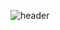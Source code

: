 ![header](https://capsule-render.vercel.app/api?type=waving&color=0:EEFF00,100:a82da8&height=85&text=Welcome%20to-nl-Kenny`s%20Github%20!&fontAlign=60&fontAlign=60)

<!--
**Kenny-Bin/Kenny-Bin** is a ✨ _special_ ✨ repository because its `README.md` (this file) appears on your GitHub profile.

Here are some ideas to get you started:

- 🔭 I’m currently working on ...
- 🌱 I’m currently learning ...
- 👯 I’m looking to collaborate on ...
- 🤔 I’m looking for help with ...
- 💬 Ask me about ...
- 📫 How to reach me: ...
- 😄 Pronouns: ...
- ⚡ Fun fact: ...
-->
